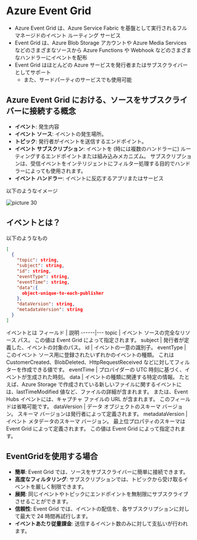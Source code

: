 # Azure Event Grid

- Azure Event Grid は、Azure Service Fabric を基盤として実行されるフル マネージドのイベント ルーティング サービス
- Event Grid は、Azure Blob Storage アカウントや Azure Media Services などのさまざまなソースから Azure Functions や Webhook などのさまざまなハンドラーにイベントを配布
- Event Grid はほとんどの Azure サービスを発行者またはサブスクライバーとしてサポート
  - また、サードパーティのサービスでも使用可能

## Azure Event Grid における、ソースをサブスクライバーに接続する概念

- **イベント**: 発生内容
- **イベント ソース**: イベントの発生場所。
- **トピック**: 発行者がイベントを送信するエンドポイント。
- **イベント サブスクリプション**: イベントを (時には複数のハンドラーに) ルーティングするエンドポイントまたは組み込みメカニズム。 サブスクリプションは、受信イベントをインテリジェントにフィルター処理する目的でハンドラーによっても使用されます。
- **イベント ハンドラー**: イベントに反応するアプリまたはサービス

以下のようなイメージ

![picture 30](images/65fb2f9bc664aa8d9414ebc9a4aec787814e35d481aad92ee8a71cf8c43c4911.png)  

## イベントとは？

以下のようなもの

```Json
[
  {
    "topic": string,
    "subject": string,
    "id": string,
    "eventType": string,
    "eventTime": string,
    "data":{
      object-unique-to-each-publisher
    },
    "dataVersion": string,
    "metadataVersion": string
  }
]
```

イベントとは
フィールド | 説明
------|---
topic | イベント ソースの完全なリソース パス。 この値は Event Grid によって指定されます。
subject | 発行者が定義した、イベントの対象のパス。
id | イベントの一意の識別子。
eventType | このイベント ソース用に登録されたいずれかのイベントの種類。 これは CustomerCreated、BlobDeleted、HttpRequestReceived などに対してフィルターを作成できる値です。
eventTime | プロバイダーの UTC 時刻に基づく、イベントが生成された時刻。
data | イベントの種類に関連する特定の情報。 たとえば、Azure Storage で作成されている新しいファイルに関するイベントには、lastTimeModified 値など、ファイルの詳細が含まれます。 または、Event Hubs イベントには、キャプチャ ファイルの URL が含まれます。 このフィールドは省略可能です。
dataVersion | データ オブジェクトのスキーマ バージョン。 スキーマ バージョンは発行者によって定義されます。
metadataVersion | イベント メタデータのスキーマ バージョン。 最上位プロパティのスキーマは Event Grid によって定義されます。 この値は Event Grid によって指定されます。

## EventGridを使用する場合

- **簡単**: Event Grid では、ソースをサブスクライバーに簡単に接続できます。
- **高度なフィルタリング**: サブスクリプションでは、トピックから受け取るイベントを厳しく制限できます。
- **展開**: 同じイベントやトピックにエンドポイントを無制限にサブスクライブさせることができます。
- **信頼性**: Event Grid では、イベントの配信を、各サブスクリプションに対して最大で 24 時間再試行します。
- **イベントあたり従量課金**: 送信するイベント数のみに対して支払いが行われます。
